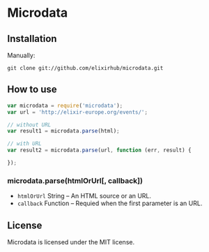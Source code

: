 # Microdata

## Installation

Manually:

```Shell
git clone git://github.com/elixirhub/microdata.git
```


## How to use

```Javascript
var microdata = require('microdata');
var url = 'http://elixir-europe.org/events/';

// without URL
var result1 = microdata.parse(html);

// with URL
var result2 = microdata.parse(url, function (err, result) {

});
```

### microdata.parse(htmlOrUrl[, callback])

* `htmlOrUrl` String – An HTML source or an URL.
* `callback` Function – Requied when the first parameter is an URL.


## License

Microdata is licensed under the MIT license.
